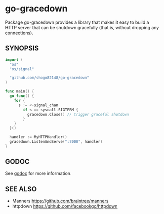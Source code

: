 go-gracedown
=====

Package go-gracedown provides a library that makes it easy to build a HTTP server that can be shutdown gracefully (that is, without dropping any connections).

## SYNOPSIS

``` go
import (
  "os"
  "os/signal"

  "github.com/shogo82148/go-gracedown"
)

func main() {
  go func() {
    for {
      s := <-signal_chan
        if s == syscall.SIGTERM {
          gracedown.Close() // trigger graceful shutdown
        }
    }
  }()

  handler := MyHTTPHandler()
  gracedown.ListenAndServe(":7000", handler)
}
```

## GODOC

See [godoc](https://godoc.org/github.com/shogo82148/go-gracedown) for more information.

## SEE ALSO

- Manners https://github.com/braintree/manners
- httpdown https://github.com/facebookgo/httpdown
